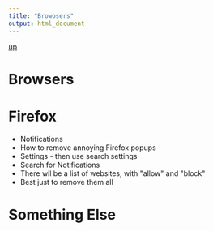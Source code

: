 ```yaml
---
title: "Browosers"
output: html_document
---
```

[up](https://mikewise2718.github.io/markdowndocs/)

# Browsers


# Firefox
- Notifications
- How to remove annoying Firefox popups 
 - Settings - then use search settings
 - Search for Notifications
 - There wil be a list of websites, with "allow" and "block"
 - Best just to remove them all

# Something Else
